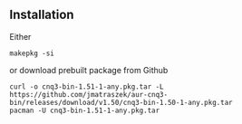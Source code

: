 ## Installation

Either

    makepkg -si

or download prebuilt package from Github

    curl -o cnq3-bin-1.51-1-any.pkg.tar -L https://github.com/jmatraszek/aur-cnq3-bin/releases/download/v1.50/cnq3-bin-1.50-1-any.pkg.tar
    pacman -U cnq3-bin-1.51-1-any.pkg.tar
